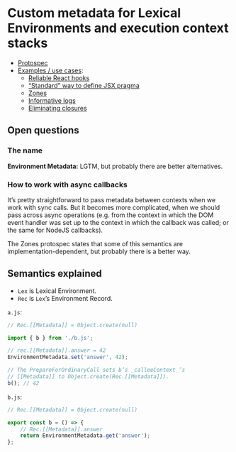 # Custom metadata for Lexical Environments and execution context stacks

-   [Protospec][protospec]
-   [Examples / use cases][examples]:
    -   [Reliable React hooks][hooks]
    -   [“Standard” way to define JSX pragma][pragma]
    -   [Zones][zones]
    -   [Informative logs][logs]
    -   [Eliminating closures][closures]

## Open questions

### The name

**Environment Metadata:** LGTM, but probably there are better alternatives.

### How to work with async callbacks

It’s pretty straightforward to pass metadata between contexts when we work with
sync calls. But it becomes more complicated, when we should pass across async
operations (e.g. from the context in which the DOM event handler was set up to
the context in which the callback was called; or the same for NodeJS callbacks).

The Zones protospec states that some of this semantics are
implementation-dependent, but probably there is a better way.

## Semantics explained

-   `Lex` is Lexical Environment.
-   `Rec` is `Lex`’s Environment Record.

`a.js`:

```javascript
// Rec.[[Metadata]] = Object.create(null)

import { b } from './b.js';

// rec.[[Metadata]].answer = 42
EnvironmentMetadata.set('answer', 42);

// The PrepareForOrdinaryCall sets b’s _calleeContext_’s
// [[Metadata]] to Object.create(Rec.[[Metadata]]).
b(); // 42
```

`b.js`:

```javascript
// Rec.[[Metadata]] = Object.create(null)

export const b = () => {
    // Rec.[[Metadata]].answer
    return EnvironmentMetadata.get('answer');
};
```

[protospec]: https://miyaokamarina.github.io/environment-metadata-proposal
[examples]:
    https://github.com/miyaokamarina/environment-metadata-proposal/blob/master/EXAMPLES.md
[hooks]:
    https://github.com/miyaokamarina/environment-metadata-proposal/blob/master/EXAMPLES.md#reliable-react-hooks
[pragma]:
    https://github.com/miyaokamarina/environment-metadata-proposal/blob/master/EXAMPLES.md#standard-way-to-define-jsx-pragma
[zones]:
    https://github.com/miyaokamarina/environment-metadata-proposal/blob/master/EXAMPLES.md#zones
[logs]:
    https://github.com/miyaokamarina/environment-metadata-proposal/blob/master/EXAMPLES.md#informative-logs
[closures]:
    https://github.com/miyaokamarina/environment-metadata-proposal/blob/master/EXAMPLES.md#eliminating-closures
